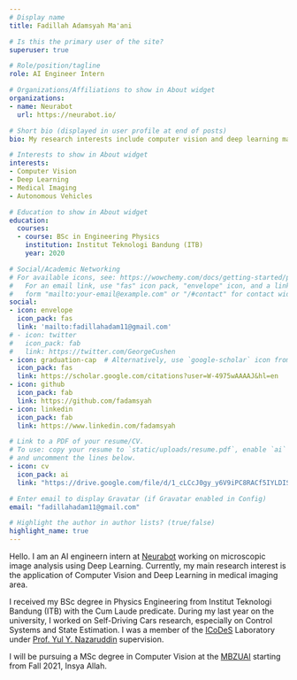 ```yaml
---
# Display name
title: Fadillah Adamsyah Ma'ani

# Is this the primary user of the site?
superuser: true

# Role/position/tagline
role: AI Engineer Intern

# Organizations/Affiliations to show in About widget
organizations:
- name: Neurabot
  url: https://neurabot.io/

# Short bio (displayed in user profile at end of posts)
bio: My research interests include computer vision and deep learning matter, especially on the area of medical imaging and autonomous vehicles.

# Interests to show in About widget
interests:
- Computer Vision
- Deep Learning
- Medical Imaging
- Autonomous Vehicles

# Education to show in About widget
education:
  courses:
  - course: BSc in Engineering Physics
    institution: Institut Teknologi Bandung (ITB)
    year: 2020

# Social/Academic Networking
# For available icons, see: https://wowchemy.com/docs/getting-started/page-builder/#icons
#   For an email link, use "fas" icon pack, "envelope" icon, and a link in the
#   form "mailto:your-email@example.com" or "/#contact" for contact widget.
social:
- icon: envelope
  icon_pack: fas
  link: 'mailto:fadillahadam11@gmail.com'
# - icon: twitter
#   icon_pack: fab
#   link: https://twitter.com/GeorgeCushen
- icon: graduation-cap  # Alternatively, use `google-scholar` icon from `ai` icon pack
  icon_pack: fas
  link: https://scholar.google.com/citations?user=W-4975wAAAAJ&hl=en
- icon: github
  icon_pack: fab
  link: https://github.com/fadamsyah
- icon: linkedin
  icon_pack: fab
  link: https://www.linkedin.com/fadamsyah

# Link to a PDF of your resume/CV.
# To use: copy your resume to `static/uploads/resume.pdf`, enable `ai` icons in `params.toml`, 
# and uncomment the lines below.
- icon: cv
  icon_pack: ai
  link: "https://drive.google.com/file/d/1_cLCcJ0gy_y6V9iPC8RACf5IYLDISoVj/view?usp=sharing"

# Enter email to display Gravatar (if Gravatar enabled in Config)
email: "fadillahadam11@gmail.com"

# Highlight the author in author lists? (true/false)
highlight_name: true
---
```


Hello. I am an AI engineern intern at [Neurabot](https://neurabot.io/en) working on microscopic image analysis using Deep Learning. Currently, my main research interest is the application of Computer Vision and Deep Learning in medical imaging area.

I received my BSc degree in Physics Engineering from Institut Teknologi Bandung (ITB) with the Cum Laude predicate. During my last year on the university, I worked on Self-Driving Cars research, especially on Control Systems and State Estimation. I was a member of the [ICoDeS](https://ik.fti.itb.ac.id/lab-icodes/) Laboratory under [Prof. Yul Y. Nazaruddin](https://scholar.google.com/citations?user=Rve3vEYAAAAJ&hl=en) supervision.

I will be pursuing a MSc degree in Computer Vision at the [MBZUAI](https://mbzuai.ac.ae/) starting from Fall 2021, Insya Allah.